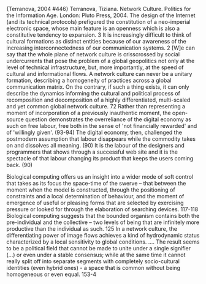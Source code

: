﻿{Terranova, 2004 #446}
Terranova, Tiziana. Network Culture. Politics for the Information Age. London: Pluto Press, 2004.
The design of the Internet (and its technical protocols) prefigured the constitution of a neo-imperial electronic space, whose main feature is an openness which is also a constitutive tendency to expansion.  3
It is increasingly difficult to think of cultural formations as distinct entities because of our awareness of the increasing interconnectedness of our communication systems. 2
[W]e can say that the whole plane of network culture is crisscrossed by social undercurrents that pose the problem of a global geopolitics not only at the level of technical infrastructure, but, more importantly, at the speed of cultural and informational flows. A network culture can never be a unitary formation, describing a homogeneity of practices across a global communication matrix. On the contrary, if such a thing exists, it can only describe the dynamics informing the cultural and political process of recomposition and decomposition of a highly differentiated, multi-scaled and yet common global network culture. 72
Rather than representing a moment of incorporation of a previously inauthentic moment, the open-source question demonstrates the overreliance of the digital economy as such on free labour, free both in the sense of 'not financially rewarded' and of 'willingly given'. (93-94)
The digital economy, then, challenged the postmodern assumption that labour disappears while the commodity takes on and dissolves all meaning. (90)
It is the labour of the designers and programmers that shows through a successful web site and it is the spectacle of that labour changing its product that keeps the users coming back. (90)

Biological computing offers us an insight into a wider mode of soft control that takes as its focus the space-time of the swerve – that between the moment when the model is constructed, through the positioning of constraints and a local determination of behaviour, and the moment of emergence of useful or pleasing forms that are selected by exercising pressure or looked for through the elaboration of searching devices. 117-118
Biological computing suggests that the bounded organism contains both the pre-individual and the collective – two levels of being that are infinitely more productive than the individual as such. 125
In a network culture, the differentiating power of image flows achieves a kind of hydrodynamic status characterized by a local sensitivity to global conditions.  .... The result seems to be a political field that cannot be made to unite under a single signifier (...) or even under a stable consensus; while at the same time it cannot really split off into separate segments with completely socio-cultural identities (even hybrid ones) - a space that is common without being homogeneous  or even equal. 153-4

